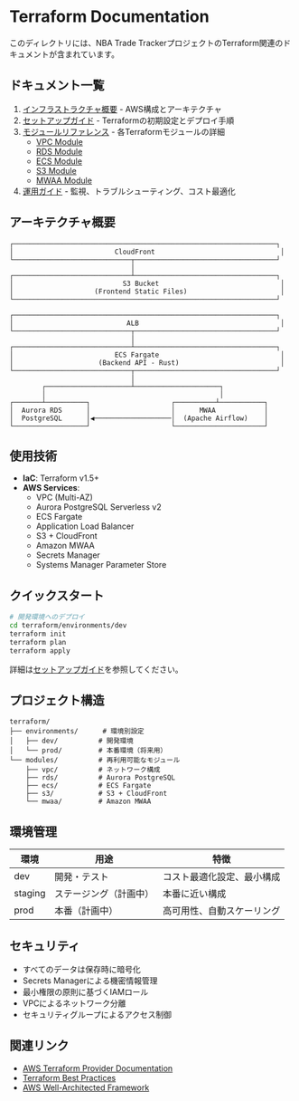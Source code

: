 # Terraform Documentation

このディレクトリには、NBA Trade TrackerプロジェクトのTerraform関連のドキュメントが含まれています。

## ドキュメント一覧

1. [インフラストラクチャ概要](./infrastructure-overview.md) - AWS構成とアーキテクチャ
2. [セットアップガイド](./setup-guide.md) - Terraformの初期設定とデプロイ手順
3. [モジュールリファレンス](./modules/) - 各Terraformモジュールの詳細
   - [VPC Module](./modules/vpc.md)
   - [RDS Module](./modules/rds.md)
   - [ECS Module](./modules/ecs.md)
   - [S3 Module](./modules/s3.md)
   - [MWAA Module](./modules/mwaa.md)
4. [運用ガイド](./operations.md) - 監視、トラブルシューティング、コスト最適化

## アーキテクチャ概要

```
┌─────────────────────────────────────────────────────────────────┐
│                         CloudFront                               │
└─────────────────────────────┬───────────────────────────────────┘
                              │
┌─────────────────────────────┴───────────────────────────────────┐
│                           S3 Bucket                              │
│                    (Frontend Static Files)                       │
└─────────────────────────────────────────────────────────────────┘

┌─────────────────────────────────────────────────────────────────┐
│                            ALB                                   │
└─────────────────────────────┬───────────────────────────────────┘
                              │
┌─────────────────────────────┴───────────────────────────────────┐
│                         ECS Fargate                              │
│                     (Backend API - Rust)                         │
└─────────────────────────────┬───────────────────────────────────┘
                              │
        ┌─────────────────────┴─────────────────────┐
        │                                           │
┌───────┴──────────┐                    ┌──────────┴───────────┐
│  Aurora RDS      │                    │      MWAA            │
│  PostgreSQL      │◀───────────────────│  (Apache Airflow)    │
└──────────────────┘                    └──────────────────────┘
```

## 使用技術

- **IaC**: Terraform v1.5+
- **AWS Services**:
  - VPC (Multi-AZ)
  - Aurora PostgreSQL Serverless v2
  - ECS Fargate
  - Application Load Balancer
  - S3 + CloudFront
  - Amazon MWAA
  - Secrets Manager
  - Systems Manager Parameter Store

## クイックスタート

```bash
# 開発環境へのデプロイ
cd terraform/environments/dev
terraform init
terraform plan
terraform apply
```

詳細は[セットアップガイド](./setup-guide.md)を参照してください。

## プロジェクト構造

```
terraform/
├── environments/      # 環境別設定
│   ├── dev/          # 開発環境
│   └── prod/         # 本番環境（将来用）
└── modules/          # 再利用可能なモジュール
    ├── vpc/          # ネットワーク構成
    ├── rds/          # Aurora PostgreSQL
    ├── ecs/          # ECS Fargate
    ├── s3/           # S3 + CloudFront
    └── mwaa/         # Amazon MWAA
```

## 環境管理

| 環境 | 用途 | 特徴 |
|-----|------|------|
| dev | 開発・テスト | コスト最適化設定、最小構成 |
| staging | ステージング（計画中） | 本番に近い構成 |
| prod | 本番（計画中） | 高可用性、自動スケーリング |

## セキュリティ

- すべてのデータは保存時に暗号化
- Secrets Managerによる機密情報管理
- 最小権限の原則に基づくIAMロール
- VPCによるネットワーク分離
- セキュリティグループによるアクセス制御

## 関連リンク

- [AWS Terraform Provider Documentation](https://registry.terraform.io/providers/hashicorp/aws/latest/docs)
- [Terraform Best Practices](https://www.terraform.io/docs/cloud/guides/recommended-practices/index.html)
- [AWS Well-Architected Framework](https://aws.amazon.com/architecture/well-architected/)